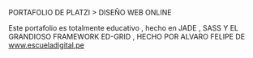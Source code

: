 PORTAFOLIO DE PLATZI > DISEÑO WEB ONLINE 

Este portafolio es totalmente educativo , hecho en JADE , SASS Y EL GRANDIOSO FRAMEWORK ED-GRID , HECHO POR ALVARO FELIPE DE www.escueladigital.pe


